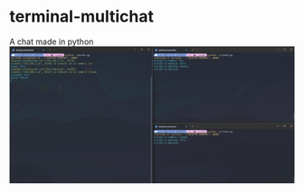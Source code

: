 # terminal-multichat
A chat made in python
<img src="https://github.com/iixn/terminal-multichat/blob/main/Captura%20de%20pantalla%202023-09-08%20012939.png">
